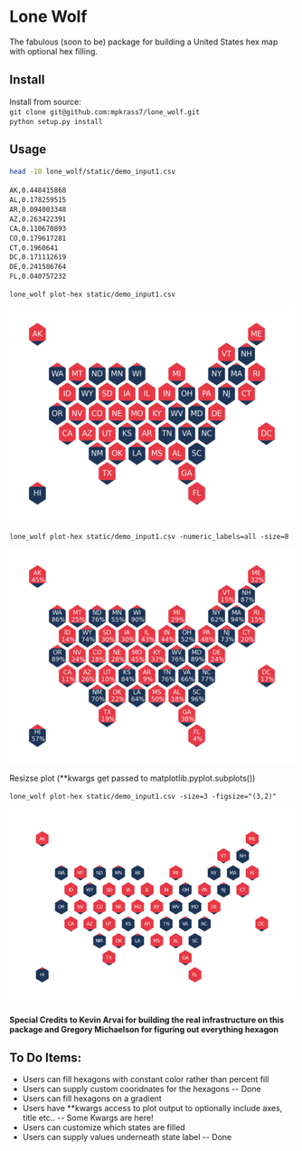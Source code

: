 # Lone Wolf
The fabulous (soon to be) package for building a United States hex map with optional hex filling.

## Install

Install from source:  
`git clone git@github.com:mpkrass7/lone_wolf.git`  
`python setup.py install` 

## Usage

```bash
head -10 lone_wolf/static/demo_input1.csv

AK,0.448415868
AL,0.178259515
AR,0.094003348
AZ,0.263422391
CA,0.110670893
CO,0.179617281
CT,0.1960641
DC,0.171112619
DE,0.241586764
FL,0.040757232
```

`lone_wolf plot-hex static/demo_input1.csv`

![](./lone_wolf/img/hex_out.png)

`lone_wolf plot-hex static/demo_input1.csv -numeric_labels=all -size=8`

![](./lone_wolf/img/hex_out_label.png)

Resizse plot (**kwargs get passed to matplotlib.pyplot.subplots())

`lone_wolf plot-hex static/demo_input1.csv -size=3 -figsize="(3,2)"`

![](./lone_wolf/img/hex_out_resize.png)

**Special Credits to Kevin Arvai for building the real infrastructure on this package and Gregory Michaelson for figuring out everything hexagon**

## To Do Items:
- Users can fill hexagons with constant color rather than percent fill
- Users can supply custom cooridnates for the hexagons -- Done
- Users can fill hexagons on a gradient
- Users have **kwargs access to plot output to optionally include axes, title etc.. -- Some Kwargs are here!
- Users can customize which states are filled
- Users can supply values underneath state label -- Done
